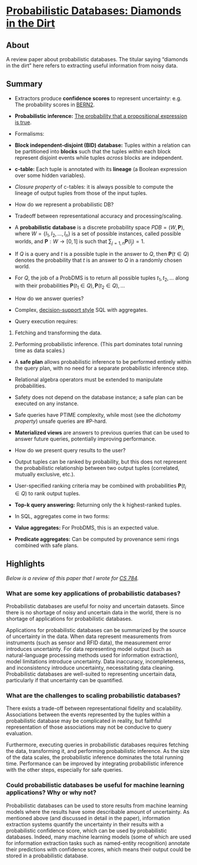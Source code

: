 # [Probabilistic Databases: Diamonds in the Dirt](https://cs.stanford.edu/people/chrismre/papers/cacm-paper-full.pdf)

## About

A review paper about probabilistic databases.
The titular saying “diamonds in the dirt” here refers to extracting useful information from noisy data.

## Summary

- Extractors produce **confidence scores** to represent uncertainty: e.g. The probability scores in [BERN2](http://bern2.korea.ac.kr/).

- **Probabilistic inference:** [The probability that a propositional expression is true](https://core.ac.uk/download/pdf/82296807.pdf).

- Formalisms:

 - **Block independent-disjoint (BID) database:** Tuples within a relation can be partitioned into **blocks** such that the tuples *within* each block represent disjoint events while tuples *across* blocks are independent.

 - **c-table:** Each tuple is annotated with its **lineage** (a Boolean expression over some hidden variables).

  - *Closure property* of c-tables: it is always possible to compute the lineage of output tuples from those of the input tuples.

- How do we represent a probabilistic DB?

 - Tradeoff between representational accuracy and processing/scaling.

 - A **probabilistic database** is a discrete probability space $PDB=(W,\mathbf{P})$, where $W=\{I_1,I_2,\dots,I_n\}$ is a set of possible instances, called possible worlds, and $\mathbf{P}:W\to[0,1]$ is such that $\sum_{j=1,n}\mathbf{P}(I_j)=1$.

 - If $Q$ is a query and $t$ is a possible tuple in the answer to $Q$, then $\mathbf{P}(t\in Q)$ denotes the probability that $t$ is an answer to $Q$ in a randomly chosen world.

 - For $Q$, the job of a ProbDMS is to return all possible tuples $t_1,t_2,\dots$ along with their probabilities $\mathbf{P}(t_1\in Q),\mathbf{P}(t_2\in Q),\dots$

- How do we answer queries?

 - Complex, [decision-support style](https://en.wikipedia.org/wiki/Decision_support_system) SQL with aggregates.

 - Query execution requires:

  1. Fetching and transforming the data.

  2. Performing probabilistic inference. (This part dominates total running time as data scales.)

 - A **safe plan** allows probabilistic inference to be performed entirely within the query plan, with no need for a separate probabilistic inference step.

  - Relational algebra operators must be extended to manipulate probabilities.

  - Safety does not depend on the database instance; a safe plan can be executed on any instance.

  - Safe queries have PTIME complexity, while most (see the *dichotomy property*) unsafe queries are #P-hard.

 - **Materialized views** are answers to previous queries that can be used to answer future queries, potentially improving performance.

- How do we present query results to the user?

 - Output tuples can be ranked by probability, but this does not represent the probabilistic relationship between two output tuples (correlated, mutually exclusive, etc.).

 - User-specified ranking criteria may be combined with probabilities $\mathbf{P}(t_i\in Q)$ to rank output tuples.

  - **Top-k query answering:** Returning only the k highest-ranked tuples.

 - In SQL, aggregates come in two forms:

  - **Value aggregates:** For ProbDMS, this is an expected value.

  - **Predicate aggregates:** Can be computed by provenance semi rings combined with safe plans.


## Highlights

_Below is a review of this paper that I wrote for [CS 784](https://pages.cs.wisc.edu/~paris/cs784-s22/)._

### What are some key applications of probabilistic databases?

Probabilistic databases are useful for noisy and uncertain datasets.
Since there is no shortage of noisy and uncertain data in the world, there is no shortage of applications for probabilistic databases.

Applications for probabilistic databases can be summarized by the source of uncertainty in the data.
When data represent measurements from instruments (such as sensor and RFID data), the measurement error introduces uncertainty.
For data representing model output (such as natural-language processing methods used for information extraction), model limitations introduce uncertainty.
Data inaccuracy, incompleteness, and inconsistency introduce uncertainty, necessitating data cleaning.
Probabilistic databases are well-suited to representing uncertain data, particularly if that uncertainty can be quantified.

### What are the challenges to scaling probabilistic databases?

There exists a trade-off between representational fidelity and scalability.
Associations between the events represented by the tuples within a probabilistic database may be complicated in reality, but faithful representation of those associations may not be conducive to query evaluation.

Furthermore, executing queries in probabilistic databases requires fetching the data, transforming it, and performing probabilistic inference.
As the size of the data scales, the probabilistic inference dominates the total running time.
Performance can be improved by integrating probabilistic inference with the other steps, especially for safe queries.

### Could probabilistic databases be useful for machine learning applications? Why or why not?

Probabilistic databases can be used to store results from machine learning models where the results have some describable amount of uncertainty.
As mentioned above (and discussed in detail in the paper), information extraction systems quantify the uncertainty in their results with a probabilistic confidence score, which can be used by probabilistic databases.
Indeed, many machine learning models (some of which are used for information extraction tasks such as named-entity recognition) annotate their predictions with confidence scores, which means their output could be stored in a probabilistic database.